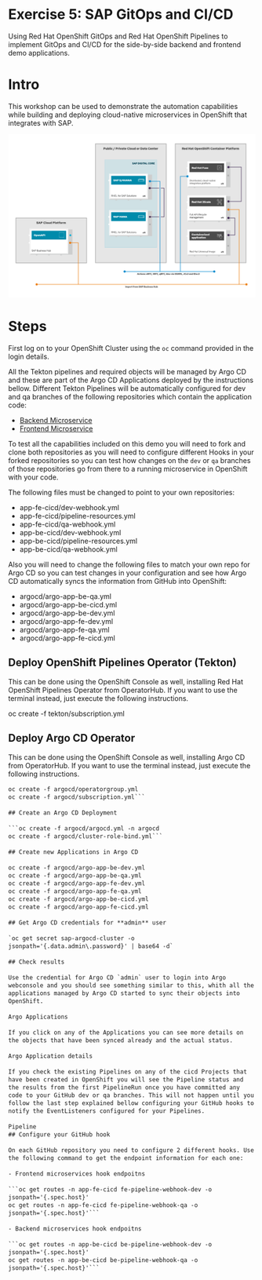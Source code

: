 # Exercise 5: SAP GitOps and CI/CD

Using Red Hat OpenShift GitOps and Red Hat OpenShift Pipelines to implement GitOps and CI/CD for the side-by-side backend and frontend demo applications.

# Intro

This workshop can be used to demonstrate the automation capabilities while building and deploying cloud-native microservices in OpenShift that integrates with SAP.

![Infra layout](images/infra_layout.png)

# Steps 

First log on to your OpenShift Cluster using the `oc` command provided in the login details.

All the Tekton pipelines and required objects will be managed by Argo CD and these are part of the Argo CD Applications deployed by the instructions bellow. Different Tekton Pipelines will be automatically configured for dev and qa branches of the following repositories which contain the application code:

- [Backend Microservice](https://github.com/redhat-sap/sap-side-by-side-be)
- [Frontend Microservice](https://github.com/redhat-sap/sap-side-by-side-fe)

To test all the capabilities included on this demo you will need to fork and clone both repositories as you will need to configure different Hooks in your forked repositories so you can test how changes on the `dev` or `qa` branches of those repositories go from there to a running microservice in OpenShift with your code.

The following files must be changed to point to your own repositories:

- app-fe-cicd/dev-webhook.yml
- app-fe-cicd/pipeline-resources.yml
- app-fe-cicd/qa-webhook.yml
- app-be-cicd/dev-webhook.yml
- app-be-cicd/pipeline-resources.yml
- app-be-cicd/qa-webhook.yml

Also you will need to change the following files to match your own repo for Argo CD so you can test changes in your configuration and see how Argo CD automatically syncs the information from GitHub into OpenShift:

- argocd/argo-app-be-qa.yml
- argocd/argo-app-be-cicd.yml
- argocd/argo-app-be-dev.yml
- argocd/argo-app-fe-dev.yml
- argocd/argo-app-fe-qa.yml
- argocd/argo-app-fe-cicd.yml

## Deploy OpenShift Pipelines Operator (Tekton)

This can be done using the OpenShift Console as well, installing Red Hat OpenShift Pipelines Operator from OperatorHub. If you want to use the terminal instead, just execute the following instructions.

oc create -f tekton/subscription.yml

## Deploy Argo CD Operator

This can be done using the OpenShift Console as well, installing Argo CD from OperatorHub. If you want to use the terminal instead, just execute the following instructions.

```oc create -f argocd/namespace.yml
oc create -f argocd/operatorgroup.yml
oc create -f argocd/subscription.yml```

## Create an Argo CD Deployment

```oc create -f argocd/argocd.yml -n argocd
oc create -f argocd/cluster-role-bind.yml```

## Create new Applications in Argo CD

oc create -f argocd/argo-app-be-dev.yml
oc create -f argocd/argo-app-be-qa.yml
oc create -f argocd/argo-app-fe-dev.yml
oc create -f argocd/argo-app-fe-qa.yml
oc create -f argocd/argo-app-be-cicd.yml
oc create -f argocd/argo-app-fe-cicd.yml

## Get Argo CD credentials for **admin** user

`oc get secret sap-argocd-cluster -o jsonpath='{.data.admin\.password}' | base64 -d`

## Check results

Use the credential for Argo CD `admin` user to login into Argo webconsole and you should see something similar to this, whith all the applications managed by Argo CD started to sync their objects into OpenShift.

Argo Applications

If you click on any of the Applications you can see more details on the objects that have been synced already and the actual status.

Argo Application details

If you check the existing Pipelines on any of the cicd Projects that have been created in OpenShift you will see the Pipeline status and the results from the first PipelineRun once you have committed any code to your GitHub dev or qa branches. This will not happen until you follow the last step explained bellow configuring your GitHub hooks to notify the EventListeners configured for your Pipelines.

Pipeline
## Configure your GitHub hook

On each GitHub repository you need to configure 2 different hooks. Use the following command to get the endpoint information for each one:

- Frontend microservices hook endpoitns

```oc get routes -n app-fe-cicd fe-pipeline-webhook-dev -o jsonpath='{.spec.host}'
oc get routes -n app-fe-cicd fe-pipeline-webhook-qa -o jsonpath='{.spec.host}'```

- Backend microservices hook endpoitns

```oc get routes -n app-be-cicd be-pipeline-webhook-dev -o jsonpath='{.spec.host}'
oc get routes -n app-be-cicd be-pipeline-webhook-qa -o jsonpath='{.spec.host}'```